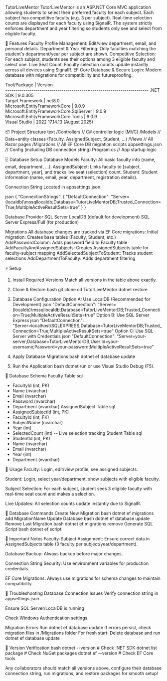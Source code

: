 TutorLiveMentor
TutorLiveMentor is an ASP.NET Core MVC application allowing students to select their preferred faculty for each subject. Each subject has competitive faculty (e.g. 3 per subject). Real-time selection counts are displayed for each faculty using SignalR. The system strictly enforces department and year filtering so students only see and select from eligible faculty.

🚀 Features
Faculty Profile Management: Edit/view department, email, and personal details.
Department & Year Filtering: Only faculties matching the student's department/year per subject are shown.
Competitive Selection: For each subject, students see their options among 3 eligible faculty and select one.
Live Seat Count: Faculty selection counts update instantly across all devices using SignalR.
EF Core Database & Secure Login: Modern database with migrations for compatibility and futureproofing.


Tool/Package                             |  Version                    
-----------------------------------------+-----------------------------
.NET SDK                                 |  9.0.305                    
Target Framework                         |  net8.0                     
Microsoft.EntityFrameworkCore            |  9.0.9                      
Microsoft.EntityFrameworkCore.SqlServer  |  9.0.9                      
Microsoft.EntityFrameworkCore.Tools      |  9.0.9                      
Visual Studio                            |  2022 17.14.13 (August 2025)


📦 Project Structure
text
/Controllers           // C# controller logic (MVC)
/Models                // Data+entity classes (Faculty, AssignedSubject, Student, ...)
/Views                 // All Razor pages
/Migrations            // All EF Core DB migration scripts
appsettings.json       // Config (including DB connection string)
Program.cs             // App startup logic


🗄 Database Setup
Database Models
Faculty: All basic faculty info (name, email, department, ...).
AssignedSubject: Links faculty to [subject, department, year], and tracks live seat (selection) count.
Student: Student information (name, email, year, department, registration details).

Connection String
Located in appsettings.json:

json
{
  "ConnectionStrings": {
    "DefaultConnection": "Server=(localdb)\\mssqllocaldb;Database=TutorLiveMentorDB;Trusted_Connection=True;MultipleActiveResultSets=true"
  }
}

Database Provider
SQL Server LocalDB (default for development)
SQL Server Express/Full (for production)



Migrations
All database changes are tracked via EF Core migrations:
Initial migration: Creates base tables (Faculty, Student, etc.)
AddPasswordColumn: Adds password field to Faculty table
AddFacultyAndAssignedSubjects: Creates AssignedSubjects table for faculty-subject mapping
AddSelectedSubjectToStudent: Tracks student selections
AddDepartmentToFaculty: Adds department filtering

⚡ Setup
1. Install Required Versions
Match all versions in the table above exactly.

2. Clone & Restore
bash
git clone <your-repo-url>
cd TutorLiveMentor
dotnet restore
3. Database Configuration
Option A: Use LocalDB (Recommended for Development)
json
"DefaultConnection": "Server=(localdb)\\mssqllocaldb;Database=TutorLiveMentorDB;Trusted_Connection=True;MultipleActiveResultSets=true"
Option B: Use SQL Server Express
json
"DefaultConnection": "Server=localhost\\SQLEXPRESS;Database=TutorLiveMentorDB;Trusted_Connection=True;MultipleActiveResultSets=true"
Option C: Use SQL Server with Credentials
json
"DefaultConnection": "Server=your-server;Database=TutorLiveMentorDB;User Id=your-username;Password=your-password;MultipleActiveResultSets=true"
4. Apply Database Migrations
bash
dotnet ef database update
5. Run the Application
bash
dotnet run
or use Visual Studio Debug (F5).

🎯 Database Schema
Faculty Table
sql
- FacultyId (int, PK)
- Name (nvarchar)
- Email (nvarchar)
- Password (nvarchar)
- Department (nvarchar)
AssignedSubject Table
sql
- AssignedSubjectId (int, PK)
- FacultyId (int, FK)
- SubjectName (nvarchar)
- Year (int)
- SelectedCount (int) -- Live selection tracking
Student Table
sql
- StudentId (int, PK)
- Name (nvarchar)
- Email (nvarchar)
- Year (int)
- Department (nvarchar)

  
👤 Usage
Faculty: Login, edit/view profile, see assigned subjects.

Student: Login, select year/department, show subjects with eligible faculty.

Subject Selection: For each subject, student sees 3 eligible faculty with real-time seat count and makes a selection.

Live Updates: All selection counts update instantly due to SignalR.


🔧 Database Commands
Create New Migration
bash
dotnet ef migrations add MigrationName
Update Database
bash
dotnet ef database update
Remove Last Migration
bash
dotnet ef migrations remove
Generate SQL Script
bash
dotnet ef script


🔑 Important Notes
Faculty-Subject Assignment: Ensure correct data in AssignedSubjects table (3 faculty per subject/year/department).

Database Backup: Always backup before major changes.

Connection String Security: Use environment variables for production credentials.

EF Core Migrations: Always use migrations for schema changes to maintain compatibility.

🐛 Troubleshooting
Database Connection Issues
Verify connection string in appsettings.json

Ensure SQL Server/LocalDB is running

Check Windows Authentication settings

Migration Errors
Run dotnet ef database update
If errors persist, check migration files in /Migrations folder
For fresh start: Delete database and run dotnet ef database update

📝 Version Verification
bash
dotnet --version          # Check .NET SDK
dotnet list package       # Check NuGet packages
dotnet ef --version       # Check EF Core tools

Any collaborators should match all versions above, configure their database connection string, run migrations, and restore packages for smooth setup!

